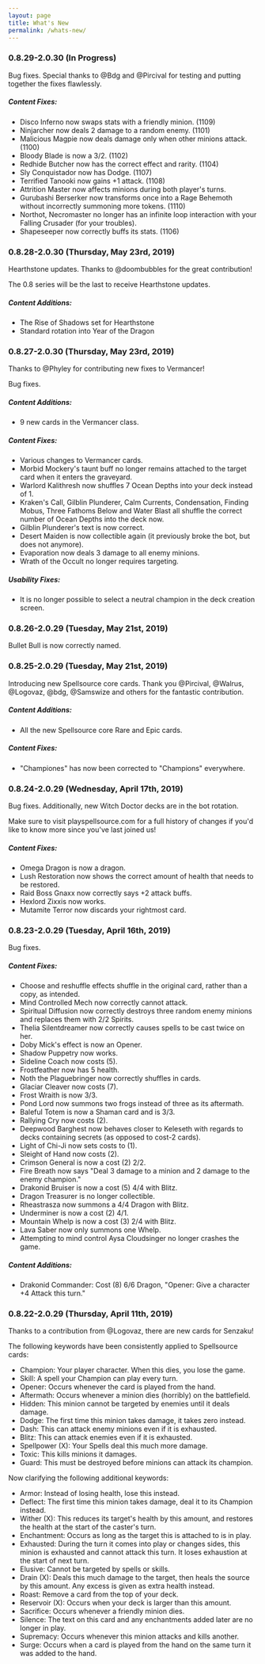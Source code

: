 ```yaml
---
layout: page
title: What's New
permalink: /whats-new/
---
```


### 0.8.29-2.0.30 (In Progress)

Bug fixes. Special thanks to @Bdg and @Pircival for testing and putting together the fixes flawlessly.

##### Content Fixes:

 - Disco Inferno now swaps stats with a friendly minion. (1109)
 - Ninjarcher now deals 2 damage to a random enemy. (1101)
 - Malicious Magpie now deals damage only when other minions attack. (1100)
 - Bloody Blade is now a 3/2. (1102)
 - Redhide Butcher now has the correct effect and rarity. (1104)
 - Sly Conquistador now has Dodge. (1107)
 - Terrified Tanooki now gains +1 attack. (1108)
 - Attrition Master now affects minions during both player's turns.
 - Gurubashi Berserker now transforms once into a Rage Behemoth without incorrectly summoning more tokens. (1110)
 - Northot, Necromaster no longer has an infinite loop interaction with your Falling Crusader (for your troubles).
 - Shapeseeper now correctly buffs its stats. (1106)

### 0.8.28-2.0.30 (Thursday, May 23rd, 2019)

Hearthstone updates. Thanks to @doombubbles for the great contribution!

The 0.8 series will be the last to receive Hearthstone updates.

##### Content Additions:
 - The Rise of Shadows set for Hearthstone
 - Standard rotation into Year of the Dragon

### 0.8.27-2.0.30 (Thursday, May 23rd, 2019)

Thanks to @Phyley for contributing new fixes to Vermancer!

Bug fixes.

##### Content Additions:

 - 9 new cards in the Vermancer class.

##### Content Fixes:

 - Various changes to Vermancer cards.
 - Morbid Mockery's taunt buff no longer remains attached to the target card when it enters the graveyard.
 - Warlord Kalithresh now shuffles 7 Ocean Depths into your deck instead of 1.
 - Kraken's Call, Gilblin Plunderer, Calm Currents, Condensation, Finding Mobus, Three Fathoms Below and Water Blast all shuffle the correct number of Ocean Depths into the deck now.
 - Gilblin Plunderer's text is now correct.
 - Desert Maiden is now collectible again (it previously broke the bot, but does not anymore).
 - Evaporation now deals 3 damage to all enemy minions.
 - Wrath of the Occult no longer requires targeting.

##### Usability Fixes:

 - It is no longer possible to select a neutral champion in the deck creation screen.

### 0.8.26-2.0.29 (Tuesday, May 21st, 2019)

Bullet Bull is now correctly named.

### 0.8.25-2.0.29 (Tuesday, May 21st, 2019)

Introducing new Spellsource core cards. Thank you @Pircival, @Walrus, @Logovaz, @bdg, @Samswize and others for the fantastic contribution.

##### Content Additions:

 - All the new Spellsource core Rare and Epic cards.
 
##### Content Fixes:

 - "Championes" has now been corrected to "Champions" everywhere.

### 0.8.24-2.0.29 (Wednesday, April 17th, 2019)

Bug fixes. Additionally, new Witch Doctor decks are in the bot rotation.

Make sure to visit playspellsource.com for a full history of changes if you'd like to know more since you've last joined us!

##### Content Fixes:

 - Omega Dragon is now a dragon.
 - Lush Restoration now shows the correct amount of health that needs to be restored.
 - Raid Boss Gnaxx now correctly says +2 attack buffs.
 - Hexlord Zixxis now works.
 - Mutamite Terror now discards your rightmost card.

### 0.8.23-2.0.29 (Tuesday, April 16th, 2019)

Bug fixes.

##### Content Fixes:

 - Choose and reshuffle effects shuffle in the original card, rather than a copy, as intended.
 - Mind Controlled Mech now correctly cannot attack.
 - Spiritual Diffusion now correctly destroys three random enemy minions and replaces them with 2/2 Spirits.
 - Thelia Silentdreamer now correctly causes spells to be cast twice on her.
 - Doby Mick's effect is now an Opener.
 - Shadow Puppetry now works.
 - Sideline Coach now costs (5).
 - Frostfeather now has 5 health.
 - Noth the Plaguebringer now correctly shuffles in cards.
 - Glaciar Cleaver now costs (7).
 - Frost Wraith is now 3/3.
 - Pond Lord now summons two frogs instead of three as its aftermath.
 - Baleful Totem is now a Shaman card and is 3/3.
 - Rallying Cry now costs (2).
 - Deepwood Barghest now behaves closer to Keleseth with regards to decks containing secrets (as opposed to cost-2 cards).
 - Light of Chi-Ji now sets costs to (1).
 - Sleight of Hand now costs (2).
 - Crimson General is now a cost (2) 2/2.
 - Fire Breath now says "Deal 3 damage to a minion and 2 damage to the enemy champion."
 - Drakonid Bruiser is now a cost (5) 4/4 with Blitz.
 - Dragon Treasurer is no longer collectible.
 - Rheastrasza now summons a 4/4 Dragon with Blitz.
 - Underminer is now a cost (2) 4/1.
 - Mountain Whelp is now a cost (3) 2/4 with Blitz.
 - Lava Saber now only summons one Whelp.
 - Attempting to mind control Aysa Cloudsinger no longer crashes the game.

##### Content Additions:

 - Drakonid Commander: Cost (8) 6/6 Dragon, "Opener: Give a character +4 Attack this turn."

### 0.8.22-2.0.29 (Thursday, April 11th, 2019)

Thanks to a contribution from @Logovaz, there are new cards for Senzaku!

The following keywords have been consistently applied to Spellsource cards:

 - Champion: Your player character. When this dies, you lose the game.
 - Skill: A spell your Champion can play every turn.
 - Opener: Occurs whenever the card is played from the hand.
 - Aftermath: Occurs whenever a minion dies (horribly) on the battlefield.
 - Hidden: This minion cannot be targeted by enemies until it deals damage.
 - Dodge: The first time this minion takes damage, it takes zero instead.
 - Dash: This can attack enemy minions even if it is exhausted.
 - Blitz: This can attack enemies even if it is exhausted.
 - Spellpower (X): Your Spells deal this much more damage.
 - Toxic: This kills minions it damages.
 - Guard: This must be destroyed before minions can attack its champion.

Now clarifying the following additional keywords:

 - Armor: Instead of losing health, lose this instead.
 - Deflect: The first time this minion takes damage, deal it to its Champion instead.
 - Wither (X): This reduces its target's health by this amount, and restores the health at the start of the caster's turn.
 - Enchantment: Occurs as long as the target this is attached to is in play.
 - Exhausted: During the turn it comes into play or changes sides, this minion is exhausted and cannot attack this turn. It loses exhaustion at the start of next turn.
 - Elusive: Cannot be targeted by spells or skills.
 - Drain (X): Deals this much damage to the target, then heals the source by this amount. Any excess is given as extra health instead.
 - Roast: Remove a card from the top of your deck.
 - Reservoir (X): Occurs when your deck is larger than this amount.
 - Sacrifice: Occurs whenever a friendly minion dies.
 - Silence: The text on this card and any enchantments added later are no longer in play.
 - Supremacy: Occurs whenever this minion attacks and kills another.
 - Surge: Occurs when a card is played from the hand on the same turn it was added to the hand.
